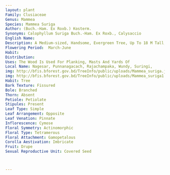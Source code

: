 ```yaml
---
layout: plant
Family: Clusiaceae
Genus: Mammea
Species: Mammea Suriga
Author: (Buch.-Ham. Ex Roxb.) Kosterm.
Synonyms: Calophyllum Suriga Buch.-Ham. Ex Roxb., Calysaccio
English Name: 
Description: A Medium-sized, Handsome, Evergreen Tree, Up To 18 M Tall, Bark Reddish-brown, Smooth, C 6 Mm Thick, Exuding Red Gum, Young Shoot Obscurely Angled. Leaves Simple, Opposite Or Whorled, 15-21 Ã— 5-6 Cm, Oblong To Lanceolate-oblong, Acute, Rigidly Coriaceous, Dark Green Above And Pale Beneath With Indistinct, Fine, Secondary Nerves On Either Side Of Midrib, Nerves Distinct When Dry, Petioles C 1.2 Cm Long. Flowers In The Axils Of The Fallen Leaves Or On The Old Wood, Polygamous Or Hermaphrodite, Stipitate, Fragrant, Pinkish-red Or White, Streaked With Red, In Dense Fascicles With Numerous Bracts At The Base. Male And Bisexual Flowers C 1.5 Cm Across, Borne On The Same Tree, Pedicels 1.2-1.7 Cm Long, Thickened Upwardly. Sepals 2-3, Connate In A Closed Calyx, Opening At The Time Of Flowering Into 2 Concave, Valvate Sepals, 5-7 Mm Long, Reflexed During Anthesis. Petals White, Up To 8 Mm Long, Ovate-oblong, Acute, With Red, Thin Stripe, Caducous. Stamens Numerous, Yellow, Filaments Filiform, 4-5 Mm Long, Free Or Connate At The Base, Anthers Linear-oblong, 2.0-2.5 Mm Long. Ovary 2 Or 4-celled, Style Short, Stout, Stigmas 3-lobed. Fruit A Berry, 2.5-3.0 Ã— 1.0-1.5 Cm, Obliquely Ovoid, Pointed, Apiculate By Hard, Pointed Style, Rind White With Soft Pulpy Juice, With A Flavour-like Rose Water. Seeds 1-4 Per Fruit, C 2 Ã— 1 Cm.
Flowering Period:  March-June
Habit: 
Distribution: 
Uses: The Wood Is Used For Planking, Masts And Yards Of 
Local Name: Nagesar, Punnanagacach, Rajachampaka, Wundy, Suringi, 
img: http://bfis.bforest.gov.bd/TreeInfo/public/uploads/Mammea_suriga.jpg
img: http://bfis.bforest.gov.bd/TreeInfo/public/uploads/Mammea_suriga1.jpg
Habit: Tree
Bark Texture: Fissured
Bole: Branched
Thorn: Absent
Petiole: Petiolate
Stipules: Present
Leaf Type: Simple
Leaf Arrangement: Opposite
Leaf Venation: Pinnate
Inflorescence: Cymose
Floral Symmetry: Actinomorphic
Floral Type: Tetramerous
Floral Attachment: Gamopetalous
Corolla Aestivation: Imbricate
Fruit: Drupe
Sexual Reproductive Unit: Covered Seed



---
```


